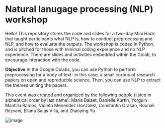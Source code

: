 # Natural lanugage processing (NLP) workshop

Hello! This repository stores the code and slides for a two-day Mini Hack that taught participants what NLP is, how to conduct preprocessing and NLP, and how to evaluate the outputs. The workshop is coded in Python, and is pitched for those with minimal coding experience and no NLP experience. There are slides and activities embedded within the Colab, to encourage interaction with the code.

**Objective**
In the Google Colabs, you can use Python to perform preprocessing for a body of text- in this case, a small corpus of research papers on open and reproducble science. Then, you can use NLP to extract the themes uniting the papers. 

This event was created and organized by the following people (listed in alphebtical order by last name): Maria Balaet, Danielle Kurtin, Yorguin Mantilla Ramos, Violeta Menendez Gonzalez, Constantin Orasan, Roonak Rezvani, Eliana Salas Villa, and Zhaoying Yu


![image](https://user-images.githubusercontent.com/45391054/149618282-c4bf23c6-bf7f-43fe-8781-5c7ad9070f49.png)


